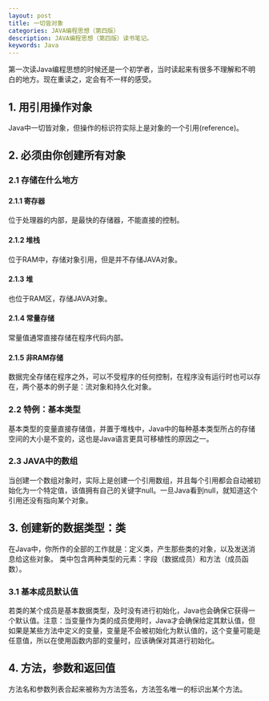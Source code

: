```yaml
---
layout: post
title: 一切皆对象
categories: JAVA编程思想（第四版）
description: JAVA编程思想（第四版）读书笔记。
keywords: Java 
---
```


第一次读Java编程思想的时候还是一个初学者，当时读起来有很多不理解和不明白的地方。现在重读之，定会有不一样的感受。

## 1. 用引用操作对象

Java中一切皆对象，但操作的标识符实际上是对象的一个引用(reference)。

## 2. 必须由你创建所有对象

### 2.1 存储在什么地方

#### 2.1.1 寄存器

位于处理器的内部，是最快的存储器，不能直接的控制。

#### 2.1.2 堆栈

位于RAM中，存储对象引用，但是并不存储JAVA对象。

#### 2.1.3 堆

也位于RAM区，存储JAVA对象。

#### 2.1.4 常量存储

常量值通常直接存储在程序代码内部。

#### 2.1.5 非RAM存储

数据完全存储在程序之外，可以不受程序的任何控制，在程序没有运行时也可以存在，两个基本的例子是：流对象和持久化对象。

### 2.2 特例：基本类型

基本类型的变量直接存储值，并置于堆栈中，Java中的每种基本类型所占的存储空间的大小是不变的，这也是Java语言更具可移植性的原因之一。

### 2.3 JAVA中的数组

当创建一个数组对象时，实际上是创建一个引用数组，并且每个引用都会自动被初始化为一个特定值，该值拥有自己的关键字null。一旦Java看到null，就知道这个引用还没有指向某个对象。

## 3. 创建新的数据类型：类

在Java中，你所作的全部的工作就是：定义类，产生那些类的对象，以及发送消息给这些对象。
类中包含两种类型的元素：字段（数据成员）和方法（成员函数）。

### 3.1 基本成员默认值

若类的某个成员是基本数据类型，及时没有进行初始化，Java也会确保它获得一个默认值。注意：当变量作为类的成员使用时，Java才会确保给定其默认值，但如果是某些方法中定义的变量，变量是不会被初始化为默认值的，这个变量可能是任意值，所以在使用函数内部的变量时，应该确保对其进行初始化。

## 4. 方法，参数和返回值

方法名和参数列表合起来被称为方法签名，方法签名唯一的标识出某个方法。







